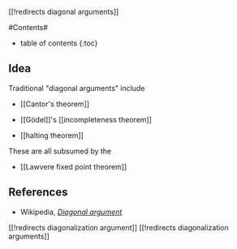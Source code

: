 [[!redirects diagonal arguments]]

#Contents#
* table of contents
{:toc}

## Idea

Traditional "diagonal arguments" include

* [[Cantor's theorem]]

* [[Gödel]]'s [[incompleteness theorem]]

* [[halting theorem]]

These are all subsumed by the

* [[Lawvere fixed point theorem]]

## References

* Wikipedia, _[Diagonal argument](http://en.wikipedia.org/wiki/Diagonal_argument)_

[[!redirects diagonalization argument]]
[[!redirects diagonalization arguments]]
